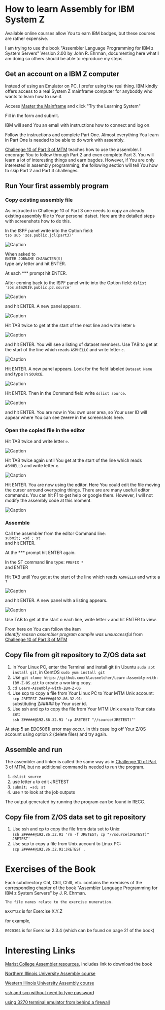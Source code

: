 # How to learn Assembly for IBM System Z

Available online courses allow You to earn IBM badges, but these courses are rather expensive.

I am trying to use the book
"Assembler Language Programming for IBM z System Servers" Version 2.00 by John R. Ehrman, documenting here what I am doing so others should be able to reproduce my steps.

## Get an account on a IBM Z computer

Instead of using an Emulator on PC, I prefer using the real thing.
IBM kindly offers access to a real System Z mainframe computer for anyboddy who wants to learn how to use it.

Access [Master the Mainframe](https://www.ibm.com/it-infrastructure/z/education/master-the-mainframe)
and click "Try the Learning System"

Fill in the form and submit.

IBM will send You an email with instructions how to connect and log on.

Follow the instructions and complete Part One. Almost everything You learn in Part One
is needed to be able to do work with assembly.

[Challenge 10 of Part 3 of MTM](http://mtm2019.mybluemix.net/part_three/part_three_ch10.html)
teaches how to use the assembler. I encorage You to follow through Part 2 and even complete
Part 3. You will learn a lot of interesting things and earn bagdes. However, if You are
only interested in assembly programming, the following section will tell You how to skip
Part 2 and Part 3 challenges.

## Run Your first assembly program

### Copy existing assembly file

As instructed in Challenge 10 of Part 3 one needs to copy an already existing assembly file to Your personal datset. Here are the detailed steps with screenshots how to do this.

In the ISPF panel write into the Option field:<br>
`tso sub 'zos.public.jcl(part3)'`

![Caption](tso_zos.png)

When asked to<br>`ENTER JOBNAME CHARACTER(S)`<br>type any letter and hit ENTER.

At each *** prompt hit ENTER.

After coming back to the ISPF panel write into the Option field:
`dslist  'zos.mtm2019.public.p3.source'`

![Caption](ispf_dslist_zos.png)

and hit ENTER. A new panel appears.

![Caption](dslist_zos.png)

Hit TAB twice to get at the start of the next line and write letter `b`

![Caption](dslist_zos_b.png)

and hit ENTER. You will see a listing of dataset members.
Use TAB to get at the start of the line which reads `ASMHELLO` and write letter `c`.

![Caption](dslist_zos_c.png)

Hit ENTER. A new panel appears. Look for the field labeled `Dataset Name`
and type in `SOURCE`.

![Caption](copy_zos.png)

Hit ENTER. Then in the Command field write `dslist source`.

![Caption](dslist_source.png)

and hit ENTER. You are now in You own user area,
so Your user ID will appear where You can see `Z#####` in the screenshots here.

### Open the copied file in the editor

Hit TAB twice and write letter `e`.

![Caption](dslist_source_e.png)

Hit TAB twice again until You get at the start of the line which reads `ASMHELLO` and write letter `e`.

![Caption](dslist_asmhello_e.png)

Hit ENTER. You are now using the editor. Here You could edit the file moving the cursor arround overtyping things. There are are many usefull editor commands. You can hit F1 to get help or google them. However, I will not modify the assembly code at this moment.

![Caption](editor_asmhello.png)

### Assemble

Call the assembler from the editor Command line:<br>
`submit; =sd ; st`<br>
and hit ENTER.

At the *** prompt hit ENTER again.

In the ST command line type: `PREFIX *`<br>
and ENTER

Hit TAB until You get at the start of the line which reads `ASMHELLO` and write a `?` 

![Caption](st_asmhello.png)

and hit ENTER. A new panel with a listing appears.

![Caption](st_jes.png)

Use TAB to get at the start o each line, write letter `v` and hit ENTER to view.

From here on You can follow the item<br>
*Identify reason assembler program compile was unsuccessful*
from [Challenge 10 of Part 3 of MTM](http://mtm2019.mybluemix.net/part_three/part_three_ch10.html)

## Copy file from git repository to Z/OS data set

1. In Your Linux PC, enter the Terminal and install git (in Ubuntu `sudo apt install git`, in CentOS `sudo yum install git`
2. Use `git clone https://github.com/klausmelcher/Learn-Assembly-with-IBM-Z-OS.git` to create a working copy.
3. `cd Learn-Assembly-with-IBM-Z-OS`
4. Use scp to copy a file from Your Linux PC to Your MTM Unix account:<br>
    `scp JRETEST Z#####@192.86.32.91:`<br>
    substituting Z##### by Your user id.
5. Use ssh and cp to copy the file from Your MTM Unix area to Your data set:<br>
    `ssh Z#####@192.86.32.91 'cp JRETEST "//source(JRETEST)"'`

At step 5 an EDC5061I error may occur. In this case log off Your Z/OS
account using option 2 (delete files) and try again.

## Assemble and run

The assembler and linker is called the same way as in [Challenge 10 of Part 3 of MTM](http://mtm2019.mybluemix.net/part_three/part_three_ch10.html), but no additional command is needed to run the program.

 1. `dslist source` 
 2. use letter `e` to edit JRETEST
 3. `submit; =sd; st` 
 4. use `?` to look at the job outputs

The output generated by running the program can be found  in RECC.

## Copy file from Z/OS data set to git repository

1. Use ssh and cp to copy the file from data set to Unix:<br>
    `ssh Z#####@192.86.32.91 'rm -f JRETEST; cp "//source(JRETEST)" JRETEST'`
2. Use scp to copy a file from Unix account to Linux PC:<br>
    `scp Z#####@192.86.32.91:JRETEST .`<br>

# Exercises of the Book

Each subdirectory ChI, ChII, ChIII, etc. contains the exercises of the corresponding chapter of the book 
 "Assembler Language Programming for IBM z System Servers" by J. R. Ehrman.
    
    
    The file names relate to the exercise numeration.


`EXXYYZZ` is for Exercise  X.Y.Z

for example,

`E020304` is for Exercise  2.3.4 (which can be found on page 21 of the book)

# Interesting Links

[Marist College Assembler resources](https://idcp.marist.edu/iw/assembler-resources), includes link to download the book

[Northern Illinois University Assembly course](http://faculty.cs.niu.edu/~hutchins/csci360/main.htm)

[Western Illinois University Assembly course](http://www.wiu.edu/users/mflll/cs310/head.html)

[ssh and scp without need to type password](http://www.linuxproblem.org/art_9.html)

[using 3270 terminal emulator from behind a firewall](http://labarc.ufcg.edu.br/loac/index.php?n=OAC.Telas#z)
